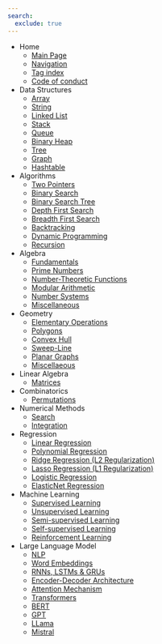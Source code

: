 ```yaml
---
search:
  exclude: true
---
```


- Home
    - [Main Page](index.md)
    - [Navigation](navigation.md)
    - [Tag index](tags.md)
    - [Code of conduct](code_of_conduct.md)
- Data Structures
    - [Array](data_structures/001_Array.md)
    - [String](data_structures/002_String.md)
    - [Linked List](data_structures/003_Linked_List.md)
    - [Stack](data_structures/004_Stack.md)
    - [Queue](data_structures/005_Queue.md)
    - [Binary Heap](data_structures/006_Binary_Heap.md)
    - [Tree](data_structures/007_Tree.md)
    - [Graph](data_structures/008_Graph.md)
    - [Hashtable](data_structures/009_Hashtable.md)
- Algorithms
    - [Two Pointers](algorithms/001_Two_Pointers.md)
    - [Binary Search](algorithms/002_Binary_Search.md)
    - [Binary Search Tree](algorithms/003_Binary_Search_Tree.md)
    - [Depth First Search](algorithms/004_Depth_First_Search.md)
    - [Breadth First Search](algorithms/005_Breadth_First_Search.md)
    - [Backtracking](algorithms/006_Backtracking.md)
    - [Dynamic Programming](algorithms/007_Dynamic_Programming.md)
    - [Recursion](algorithms/008_Recursion.md)
- Algebra
    - [Fundamentals](algebra/001_fundamentals.md)
    - [Prime Numbers](algebra/002_prime_numbers.md)
    - [Number-Theoretic Functions](algebra/003_number_theoretic_functions.md)
    - [Modular Arithmetic](algebra/004_modular_arithmetic.md)
    - [Number Systems](algebra/005_number_systems.md)
    - [Miscellaneous](algebra/006_miscellaneous.md)
- Geometry
    - [Elementary Operations](geometry/001_elementary_operations.md)
    - [Polygons](geometry/002_polygons.md)
    - [Convex Hull](geometry/003_convex_hull.md)
    - [Sweep-Line](geometry/004_sweep_line.md)
    - [Planar Graphs](geometry/005_planar_graphs.md)
    - [Miscellaeous](geometry/006_miscellaneous.md)
- Linear Algebra
    - [Matrices](linear_algebra/001_matrices.md)
- Combinatorics
    - [Permutations](combinatorics/001_Permutations.md)
- Numerical Methods
    - [Search](numerical_methods/001_search.md)
    - [Integration](numerical_methods/002_integration.md)
- Regression
    - [Linear Regression](regression/001_linear_regression.md)
    - [Polynomial Regression](regression/002_polynomial_regression.md)
    - [Ridge Regression (L2 Regularization)](regression/003_ridge_regression_l2_regularization.md)
    - [Lasso Regression (L1 Regularization)](regression/004_lasso_regression_l1_regularization.md)
    - [Logistic Regression](regression/005_logistic_regression.md)
    - [ElasticNet Regression](regression/006_elastic_net_regression.md)
- Machine Learning
    - [Supervised Learning](machine_learning/001_supervised_learning.md)
    - [Unsupervised Learning](machine_learning/002_unsupervised_learning.md)
    - [Semi-supervised Learning](machine_learning/003_semi_supervised_learning.md)
    - [Self-supervised Learning](machine_learning/004_self_supervised_learning.md)
    - [Reinforcement Learning](machine_learning/005_reinforcement_learning.md)
- Large Language Model
    - [NLP](large_language_model/001_nlp.md)
    - [Word Embeddings](large_language_model/002_word_embeddings.md)
    - [RNNs, LSTMs & GRUs](large_language_model/003_rnn_s_lstm_s_and_gru_s.md)
    - [Encoder-Decoder Architecture](large_language_model/004_encoder_decoder_architecture.md)
    - [Attention Mechanism](large_language_model/005_attention_mechanism.md)
    - [Transformers](large_language_model/006_transformers.md)
    - [BERT](large_language_model/007_bert.md)
    - [GPT](large_language_model/008_gpt.md)
    - [LLama](large_language_model/009_llama.md)
    - [Mistral](large_language_model/010_mistral.md)
